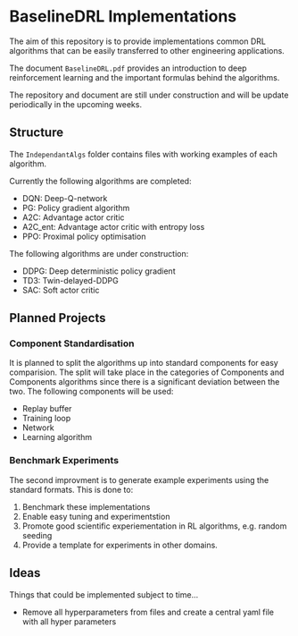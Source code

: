 # BaselineDRL Implementations

The aim of this repository is to provide implementations common DRL algorithms that can be easily transferred to other engineering applications.

The document `BaselineDRL.pdf` provides an introduction to deep reinforcement learning and the important formulas behind the algorithms.

The repository and document are still under construction and will be update periodically in the upcoming weeks.

## Structure

The `IndependantAlgs` folder contains files with working examples of each algorithm.

Currently the following algorithms are completed:
- DQN: Deep-Q-network
- PG: Policy gradient algorithm
- A2C: Advantage actor critic
- A2C_ent: Advantage actor critic with entropy loss
- PPO: Proximal policy optimisation

The following algorithms are under construction:
- DDPG: Deep deterministic policy gradient
- TD3: Twin-delayed-DDPG
- SAC: Soft actor critic

## Planned Projects

### Component Standardisation

It is planned to split the algorithms up into standard components for easy comparision.
The split will take place in the categories of Components and Components algorithms since there is a significant deviation between the two.
The following components will be used:
- Replay buffer
- Training loop
- Network
- Learning algorithm

### Benchmark Experiments

The second improvment is to generate example experiments using the standard formats.
This is done to:
1. Benchmark these implementations
2. Enable easy tuning and experimentstion
3. Promote good scientific experiementation in RL algorithms, e.g. random seeding
4. Provide a template for experiments in other domains.


## Ideas

Things that could be implemented subject to time...

- Remove all hyperparameters from files and create a central yaml file with all hyper parameters

